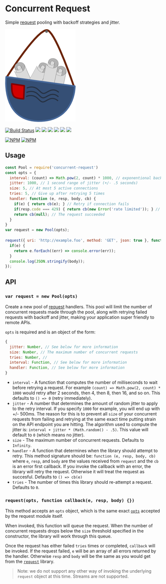 # Concurrent Request
Simple [request](https://github.com/request/request) pooling with backoff strategies and jitter.

![logo](./.github/logo.png)

[![Build Status](https://travis-ci.org/retrohacker/concurrent-request.png?branch=master)](https://travis-ci.org/retrohacker/concurrent-request)
![](https://img.shields.io/github/issues/retrohacker/concurrent-request.svg)
![](https://img.shields.io/npm/dm/concurrent-request.svg)
![](https://img.shields.io/npm/dt/concurrent-request.svg)
![](https://img.shields.io/npm/v/concurrent-request.svg)
![](https://img.shields.io/npm/l/concurrent-request.svg)
![](https://img.shields.io/twitter/url/https/github.com/retrohacker/concurrent-request.svg?style=social)

[![NPM](https://nodei.co/npm/concurrent-request.png?downloads=true&downloadRank=true&stars=true)](https://nodei.co/npm/concurrent-request/)
[![NPM](https://nodei.co/npm-dl/concurrent-request.png?months=9&height=3)](https://nodei.co/npm/concurrent-request/)

## Usage

```js
const Pool = require('concurrent-request')
const opts = {
  interval: (count) => Math.pow(2, count) * 1000, // exponentional backoff
  jitter: 1000, // 1 second range of jitter (+/- .5 seconds)
  size: 5, // At most 5 active connections
  tries: 5, // Give up after retrying 5 times
  handler: function (e, resp, body, cb) {
    if(e) { return cb(e); } // Retry if connection fails
    if(resp.code === 429) { return cb(new Error('rate limited')); } // retry
    return cb(null); // The request succeeded
  }
}
var request = new Pool(opts);

request({ uri: 'http://example.foo', method: 'GET', json: true }, function (e, body) {
  if(e) {
    return e.forEach((err) => console.error(err));
  }
  console.log(JSON.stringify(body));
});
```

## API

### `var request = new Pool(opts)`

Create a new pool of [request](https://github.com/request/request) handlers. This pool will limit the number of concurrent requests made through the pool, along with retrying failed requests with backoff and jitter, making your application super friendly to remote APIs.

`opts` is required and is an object of the form:

```js
{
  jitter: Number, // See below for more information
  size: Number, // The maximum number of concurrent requests
  tries: Number, //
  interval: Function, // See below for more information
  handler: Function, // See below for more information
}
```

* `interval` - A function that computes the number of milliseconds to wait before retrying a request. For example `(count) => Math.pow(2, count) * 1000` would retry after 2 seconds, then 4, then 8, then 16, and so on. This defaults to `() => 0` (retry immediately).
* `jitter` - A number that determines the amount of random jitter to apply to the retry interval. If you specify `1000` for example, you will end up with +/- 500ms. The reason for this is to prevent all `size` of your concurrent requests from failing and retrying at the same exact time putting strain on the API endpoint you are hitting. The algorithm used to compute the jitter is: `interval + jitter * (Math.random() - .5)`. This value will default to `0` (which means no jitter).
* `size` - The maximum number of concurrent requests. Defaults to `Infinity`.
* `handler` - A function that determines when the library should attempt to retry. This method signature should be: `function (e, resp, body, cb)` where `e`, `resp`, and `body` are the values received from `request` and the `cb` is an error first callback. If you invoke the callback with an error, the library will retry the request. Otherwise it will treat the request as succesful. Defaults to `() => cb(e)`
* `tries` - The number of times this library should re-attempt a request. Defaults to `0`.

### `request(opts, function callback(e, resp, body) {})`

This method accepts an `opts` object, which is the same exact [`opts`](https://github.com/request/request#requestoptions-callback) accepted by the request module itself.

When invoked, this function will queue the request. When the number of concurrent requests drops below the `size` threshold specified in the constructor, the library will work through this queue.

Once the request has either failed `tries` times or completed, `callback` will be invoked. If the request failed, `e` will be an array of all errors returned by the handler. Otherwise `resp` and `body` will be the same as you would get from the [`request`](https://github.com/request/request) library.

> Note: we do not support any other way of invoking the underlying `request` object at this time. Streams are not supported.
